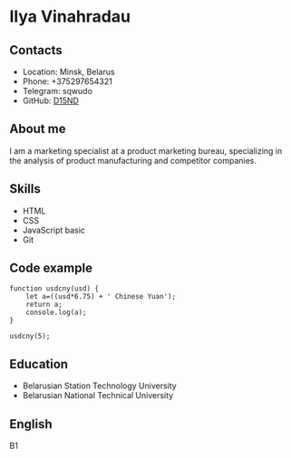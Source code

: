 # Ilya Vinahradau
## Contacts
* Location: Minsk, Belarus
* Phone: +375297654321
* Telegram: sqwudo
* GitHub: [D15ND](https://github.com/D15ND "D15ND")
## About me
I am a marketing specialist at a product marketing bureau, specializing in the analysis of product manufacturing and competitor companies.
## Skills
* HTML
* CSS
* JavaScript basic
* Git
## Code example
```
function usdcny(usd) {
    let a=((usd*6.75) + ' Chinese Yuan');
    return a;
    console.log(a);
}

usdcny(5);
```
## Education
* Belarusian Station Technology University
* Belarusian National Technical University
## English
B1